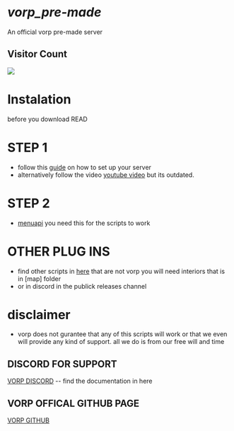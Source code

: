 # ***vorp_pre-made***
An official vorp pre-made server

## Visitor Count
  <img src="https://profile-counter.glitch.me/vorp_pre-made/count.svg" />
  
# Instalation

before you download READ

# STEP 1 
   * follow this [guide](https://outsider31000.github.io/VORP_API-docs/posts/intro/) on how to set up your server
   * alternatively follow the video [youtube video](https://www.youtube.com/watch?v=x-M3q9sV5IY&ab_channel=RIBSOSAY) but its outdated. 

# STEP 2
  * [menuapi](https://github.com/outsider31000/menuapi) you need this for the scripts to work


# OTHER PLUG INS

* find other scripts in [here](https://github.com/outsider31000/public-scripts) that are not vorp you will need interiors that is in [map] folder
* or in discord in the publick releases channel

# disclaimer
* vorp does not gurantee that any of this scripts will work or that we even will provide any kind of support.
all we do is from our free will and time


## DISCORD FOR SUPPORT

[VORP DISCORD](https://discord.gg/DHGVAbCj7N) -- find the documentation in here

## VORP OFFICAL GITHUB PAGE ##

[VORP GITHUB](https://github.com/VORPCORE)
